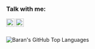 

### Talk with me:
[<img align="left" alt="baran cakirbey | LinkedIn" width="22px" src="https://cdn.jsdelivr.net/npm/simple-icons@v3/icons/linkedin.svg" />][linkedin]
[<img align="left" alt="baran cakirbey | Twitter" width="22px" src="https://cdn.jsdelivr.net/npm/simple-icons@v3/icons/twitter.svg" />][twitter]
<br />
<br/>



<img align="left" alt="Baran's GitHub Top Languages" src="https://github-readme-stats.vercel.app/api/top-langs/?username=kaddogan" />

[twitter]: https://twitter.com
[linkedin]: https://linkedin.com/in/kadir-doğan-118932200
